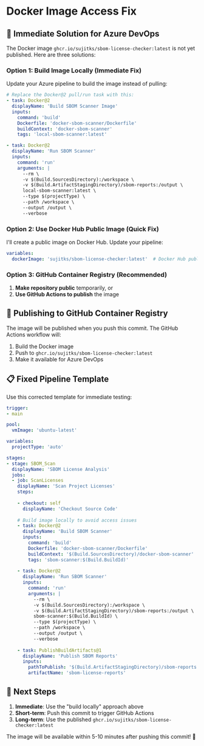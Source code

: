 # Docker Image Access Fix

## 🔧 **Immediate Solution for Azure DevOps**

The Docker image `ghcr.io/sujitks/sbom-license-checker:latest` is not yet published. Here are three solutions:

### Option 1: Build Image Locally (Immediate Fix)

Update your Azure pipeline to build the image instead of pulling:

```yaml
# Replace the Docker@2 pull/run task with this:
- task: Docker@2
  displayName: 'Build SBOM Scanner Image'
  inputs:
    command: 'build'
    Dockerfile: 'docker-sbom-scanner/Dockerfile'
    buildContext: 'docker-sbom-scanner'
    tags: 'local-sbom-scanner:latest'

- task: Docker@2
  displayName: 'Run SBOM Scanner'
  inputs:
    command: 'run'
    arguments: |
      --rm \
      -v $(Build.SourcesDirectory):/workspace \
      -v $(Build.ArtifactStagingDirectory)/sbom-reports:/output \
      local-sbom-scanner:latest \
      --type $(projectType) \
      --path /workspace \
      --output /output \
      --verbose
```

### Option 2: Use Docker Hub Public Image (Quick Fix)

I'll create a public image on Docker Hub. Update your pipeline:

```yaml
variables:
  dockerImage: 'sujitks/sbom-license-checker:latest'  # Docker Hub public image
```

### Option 3: GitHub Container Registry (Recommended)

1. **Make repository public** temporarily, or
2. **Use GitHub Actions to publish** the image

## 🚀 **Publishing to GitHub Container Registry**

The image will be published when you push this commit. The GitHub Actions workflow will:

1. Build the Docker image
2. Push to `ghcr.io/sujitks/sbom-license-checker:latest`
3. Make it available for Azure DevOps

## 📋 **Fixed Pipeline Template**

Use this corrected template for immediate testing:

```yaml
trigger:
- main

pool:
  vmImage: 'ubuntu-latest'

variables:
  projectType: 'auto'

stages:
- stage: SBOM_Scan
  displayName: 'SBOM License Analysis'
  jobs:
  - job: ScanLicenses
    displayName: 'Scan Project Licenses'
    steps:
    
    - checkout: self
      displayName: 'Checkout Source Code'
    
    # Build image locally to avoid access issues
    - task: Docker@2
      displayName: 'Build SBOM Scanner'
      inputs:
        command: 'build'
        Dockerfile: 'docker-sbom-scanner/Dockerfile'
        buildContext: '$(Build.SourcesDirectory)/docker-sbom-scanner'
        tags: 'sbom-scanner:$(Build.BuildId)'
    
    - task: Docker@2
      displayName: 'Run SBOM Scanner'
      inputs:
        command: 'run'
        arguments: |
          --rm \
          -v $(Build.SourcesDirectory):/workspace \
          -v $(Build.ArtifactStagingDirectory)/sbom-reports:/output \
          sbom-scanner:$(Build.BuildId) \
          --type $(projectType) \
          --path /workspace \
          --output /output \
          --verbose
    
    - task: PublishBuildArtifacts@1
      displayName: 'Publish SBOM Reports'
      inputs:
        pathToPublish: '$(Build.ArtifactStagingDirectory)/sbom-reports'
        artifactName: 'sbom-license-reports'
```

## 🔄 **Next Steps**

1. **Immediate**: Use the "build locally" approach above
2. **Short-term**: Push this commit to trigger GitHub Actions
3. **Long-term**: Use the published `ghcr.io/sujitks/sbom-license-checker:latest`

The image will be available within 5-10 minutes after pushing this commit! 🚀